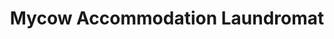 ---
title: "Mycow Accommodation Laundromat"
url: /mackay/mycow-accommodation-laundromat/
shop: Wäscherei
---